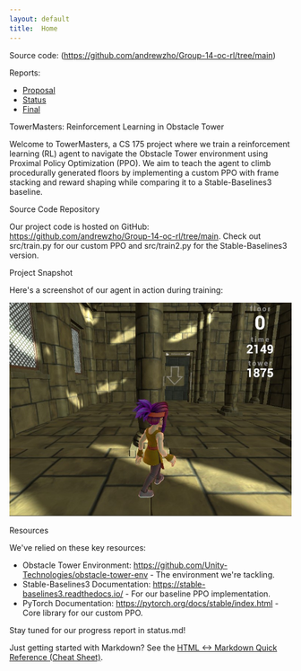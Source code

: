 ```yaml
---
layout: default
title:  Home
---
```


Source code: (https://github.com/andrewzho/Group-14-oc-rl/tree/main)

Reports:

- [Proposal](proposal.html)
- [Status](status.html)
- [Final](final.html)

TowerMasters: Reinforcement Learning in Obstacle Tower

Welcome to TowerMasters, a CS 175 project where we train a reinforcement learning (RL) agent to navigate the Obstacle Tower environment using Proximal Policy Optimization (PPO). We aim to teach the agent to climb procedurally generated floors by implementing a custom PPO with frame stacking and reward shaping while comparing it to a Stable-Baselines3 baseline.

Source Code Repository

Our project code is hosted on GitHub: https://github.com/andrewzho/Group-14-oc-rl/tree/main. Check out src/train.py for our custom PPO and src/train2.py for the Stable-Baselines3 version.

Project Snapshot

Here's a screenshot of our agent in action during training:

![Agent Training](screenshot.jpg)

Resources

We've relied on these key resources:
- Obstacle Tower Environment: https://github.com/Unity-Technologies/obstacle-tower-env - The environment we're tackling.
- Stable-Baselines3 Documentation: https://stable-baselines3.readthedocs.io/ - For our baseline PPO implementation.
- PyTorch Documentation: https://pytorch.org/docs/stable/index.html - Core library for our custom PPO.

Stay tuned for our progress report in status.md!


Just getting started with Markdown?
See the [HTML <-> Markdown Quick Reference (Cheat Sheet)][quickref].


[quickref]: https://github.com/mundimark/quickrefs/blob/master/HTML.md
